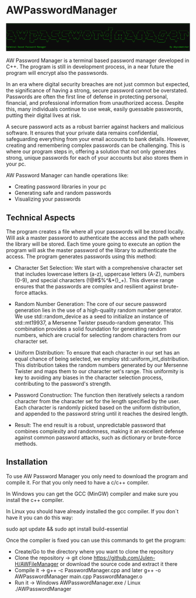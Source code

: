 # AWPasswordManager

<img src="Banner/Banner.PNG">

AW Password Manager is a terminal based password manager developed in C++. The program is still in development process, in a near future the program will encrypt also the passwsords.

In an era where digital security breaches are not just common but expected, the significance of having a strong, secure password cannot be overstated. Passwords are often the first line of defense in protecting personal, financial, and professional information from unauthorized access. Despite this, many individuals continue to use weak, easily guessable passwords, putting their digital lives at risk.

A secure password acts as a robust barrier against hackers and malicious software. It ensures that your private data remains confidential, safeguarding everything from your email accounts to bank details. However, creating and remembering complex passwords can be challenging. This is where our program steps in, offering a solution that not only generates strong, unique passwords for each of your accounts but also stores them in your pc.

AW Password Manager can handle operations like:
- Creating password libraries in your pc
- Generating safe and random passwords
- Visualizing your passwords

## Technical Aspects

The program creates a file where all your passwords will be stored locally. Will ask a master password to authenticate the access and the path where the library will be stored. Each time youre going to execute an option the program will ask the master password of the library to authenticate the access. The program generates passwords using this method:
- Character Set Selection: We start with a comprehensive character set that includes lowercase letters (a-z), uppercase letters (A-Z), numbers (0-9), and special characters (!@#$%^&*()_+). This diverse range ensures that the passwords are complex and resilient against brute-force attacks.

- Random Number Generation: The core of our secure password generation lies in the use of a high-quality random number generator. We use std::random_device as a seed to initialize an instance of std::mt19937, a Mersenne Twister pseudo-random generator. This combination provides a solid foundation for generating random numbers, which are crucial for selecting random characters from our character set.

- Uniform Distribution: To ensure that each character in our set has an equal chance of being selected, we employ std::uniform_int_distribution. This distribution takes the random numbers generated by our Mersenne Twister and maps them to our character set's range. This uniformity is key to avoiding any biases in the character selection process, contributing to the password's strength.

- Password Construction: The function then iteratively selects a random character from the character set for the length specified by the user. Each character is randomly picked based on the uniform distribution, and appended to the password string until it reaches the desired length.

- Result: The end result is a robust, unpredictable password that combines complexity and randomness, making it an excellent defense against common password attacks, such as dictionary or brute-force methods.

## Installation

To use AW Password Manager you only need to download the program and compile it. For that you only need to have a c/c++ compiler.

In Windows you can get the GCC (MinGW) compiler and make sure you install the c++ compiler.

In Linux you should have already installed the gcc compiler. If you don´t have it you can do this way:

sudo apt update && sudo apt install build-essential

Once the compiler is fixed you can use this commands to get the program:

- Create/Go to the directory where you want to clone the repository
- Clone the repository -> git clone https://github.com/Julen-H/AWFileManager or download the source code and extract it there
- Compile it -> g++ -c PasswordManager.cpp and later g++ -o AWPasswordManager main.cpp PasswordManager.o
- Run it -> Windows AWPasswordManager.exe / Linux ./AWPasswordManager


